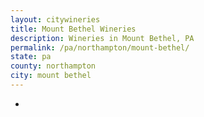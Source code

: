 ```yaml
---
layout: citywineries
title: Mount Bethel Wineries
description: Wineries in Mount Bethel, PA
permalink: /pa/northampton/mount-bethel/
state: pa
county: northampton
city: mount bethel
---
```

-
